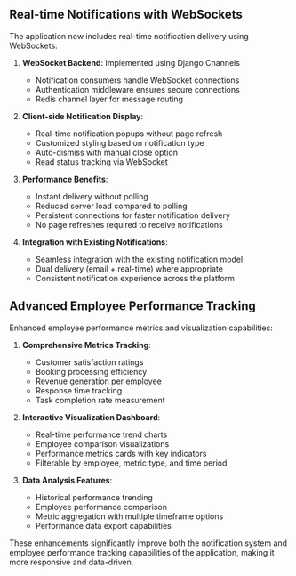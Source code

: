 ## Real-time Notifications with WebSockets

The application now includes real-time notification delivery using WebSockets:

1. **WebSocket Backend**: Implemented using Django Channels

   - Notification consumers handle WebSocket connections
   - Authentication middleware ensures secure connections
   - Redis channel layer for message routing

2. **Client-side Notification Display**:

   - Real-time notification popups without page refresh
   - Customized styling based on notification type
   - Auto-dismiss with manual close option
   - Read status tracking via WebSocket

3. **Performance Benefits**:

   - Instant delivery without polling
   - Reduced server load compared to polling
   - Persistent connections for faster notification delivery
   - No page refreshes required to receive notifications

4. **Integration with Existing Notifications**:
   - Seamless integration with the existing notification model
   - Dual delivery (email + real-time) where appropriate
   - Consistent notification experience across the platform

## Advanced Employee Performance Tracking

Enhanced employee performance metrics and visualization capabilities:

1. **Comprehensive Metrics Tracking**:

   - Customer satisfaction ratings
   - Booking processing efficiency
   - Revenue generation per employee
   - Response time tracking
   - Task completion rate measurement

2. **Interactive Visualization Dashboard**:

   - Real-time performance trend charts
   - Employee comparison visualizations
   - Performance metrics cards with key indicators
   - Filterable by employee, metric type, and time period

3. **Data Analysis Features**:
   - Historical performance trending
   - Employee performance comparison
   - Metric aggregation with multiple timeframe options
   - Performance data export capabilities

These enhancements significantly improve both the notification system and employee performance tracking capabilities of the application, making it more responsive and data-driven.
